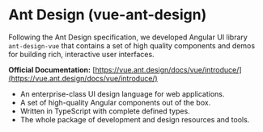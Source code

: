 # Ant Design \(vue-ant-design\)

Following the Ant Design specification, we developed Angular UI library `ant-design-vue` that contains a set of high quality components and demos for building rich, interactive user interfaces.

**Official Documentation:** [https://vue.ant.design/docs/vue/introduce/](https://vue.ant.design/docs/vue/introduce/)

* An enterprise-class UI design language for web applications.
* A set of high-quality Angular components out of the box.
* Written in TypeScript with complete defined types.
* The whole package of development and design resources and tools.

